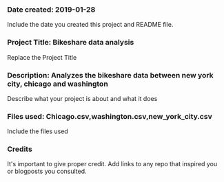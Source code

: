 ### Date created: 2019-01-28
Include the date you created this project and README file.

### Project Title: Bikeshare data analysis
Replace the Project Title

### Description: Analyzes the bikeshare data between new york city, chicago and washington
Describe what your project is about and what it does

### Files used: Chicago.csv,washington.csv,new_york_city.csv
Include the files used

### Credits
It's important to give proper credit. Add links to any repo that inspired you or blogposts you consulted.
